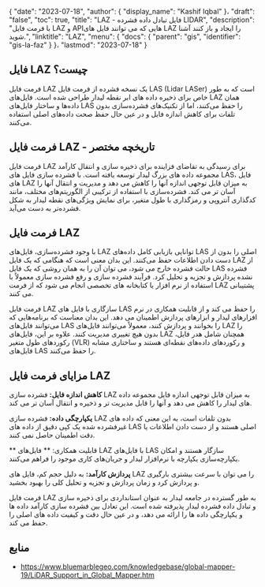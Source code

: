 {
  "date": "2023-07-18",
  "author": {
    "display_name": "Kashif Iqbal"
}،
  "draft": "false",
  "toc": true,
  "title": "LAZ - فایل تبادل داده فشرده LIDAR",
  "description": "با فرمت فایل LAZ و APIهایی که می توانند فایل های LAZ را ایجاد و باز کنند آشنا شوید.",
  "linktitle": "LAZ",
  "menu": {
    "docs": {
      "parent": "gis",
      "identifier": "gis-la-faz"
}
}،
  "lastmod": "2023-07-18"
}

## فایل LAZ چیست؟

فرمت فایل LAZ یک نسخه فشرده از فرمت فایل LAS (Lidar LASer) است که به طور خاص برای ذخیره داده های ابر نقطه لیدار طراحی شده است. فایل‌های LAZ همان داده‌ها و ساختار فایل‌های LAS را حفظ می‌کنند، اما از تکنیک‌های فشرده‌سازی بدون تلفات برای کاهش اندازه فایل و در عین حال حفظ صحت داده‌های اصلی استفاده می‌کنند.

## فرمت فایل LAZ - تاریخچه مختصر

فرمت فایل LAZ برای رسیدگی به تقاضای فزاینده برای ذخیره سازی و انتقال کارآمد مجموعه داده های بزرگ لیدار توسعه یافته است. با فشرده سازی فایل های LAS، فایل های LAZ به میزان قابل توجهی اندازه آنها را کاهش می دهد و مدیریت و انتقال آنها را آسان تر می کند. فشرده‌سازی با استفاده از ترکیبی از الگوریتم‌های مختلف، مانند کدگذاری آنتروپی و رمزگذاری با طول متغیر، برای نمایش ویژگی‌های نقطه لیدار به شکل فشرده‌تر به دست می‌آید.

## فرمت فایل LAZ

با وجود فشرده‌سازی، فایل‌های LAZ توانایی بازیابی کامل داده‌های LAS اصلی را بدون از دست دادن اطلاعات حفظ می‌کنند. این بدان معنی است که هنگامی که یک فایل LAZ از حالت فشرده خارج می شود، می توان آن را به همان روشی که یک فایل LAS فشرده نشده پردازش و تجزیه و تحلیل کرد. فرآیند فشرده سازی و رفع فشرده سازی معمولاً با استفاده از نرم افزار یا کتابخانه های تخصصی انجام می شود که از فرمت LAZ پشتیبانی می کنند.

فرمت فایل LAZ سازگاری با فایل های LAS را حفظ می کند و از قابلیت همکاری در نرم افزارهای لیدار و ابزارهای پردازش اطمینان می دهد. این بدان معناست که برنامه‌هایی که می‌توانند فایل‌های LAS را بخوانند و پردازش کنند، معمولاً می‌توانند فایل‌های LAZ را بدون هیچ تغییری مدیریت کنند. علاوه بر این، فایل‌های LAZ همچنان شامل هدر فایل، رکوردهای طول متغیر (VLR) و رکوردهای داده‌های نقطه‌ای هستند و ساختاری مشابه فایل‌های LAS را حفظ می‌کنند.

## مزایای فرمت فایل LAZ

**کاهش اندازه فایل:** فشرده سازی LAZ به میزان قابل توجهی اندازه فایل مجموعه داده های لیدار را کاهش می دهد و آنها را قابل مدیریت تر و ذخیره و انتقال آسان تر می کند.

**یکپارچگی داده:** فشرده سازی LAZ بدون تلفات است، به این معنی که داده های غیرفشرده شده یک کپی دقیق از داده های LAS اصلی هستند و از دست دادن اطلاعات یا دقت اطمینان حاصل نمی کنند.

** قابلیت همکاری: ** فایل‌های LAZ با فایل‌های LAS سازگار هستند و امکان یکپارچه‌سازی یکپارچه با نرم‌افزار لیدار و جریان‌های کاری موجود را فراهم می‌کنند.

**پردازش کارآمد:** به دلیل حجم کم، فایل های LAZ را می توان با سرعت بیشتری بارگیری و پردازش کرد و زمان پردازش و تجزیه و تحلیل کلی را بهبود بخشید.

فرمت فایل LAZ به طور گسترده در جامعه لیدار به عنوان استانداردی برای ذخیره سازی و تبادل داده فشرده لیدار پذیرفته شده است. این تعادل بین فشرده سازی کارآمد داده ها و یکپارچگی داده ها را ارائه می دهد، و در عین حال دقت و کیفیت داده های اصلی را حفظ می کند.

## منابع

 * https://www.bluemarblegeo.com/knowledgebase/global-mapper-19/LiDAR_Support_in_Global_Mapper.htm
